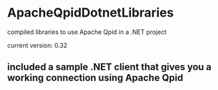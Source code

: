# ApacheQpidDotnetLibraries
compiled libraries to use Apache Qpid in a .NET project

current version: 0.32

## included a sample .NET client that gives you a working connection using Apache Qpid